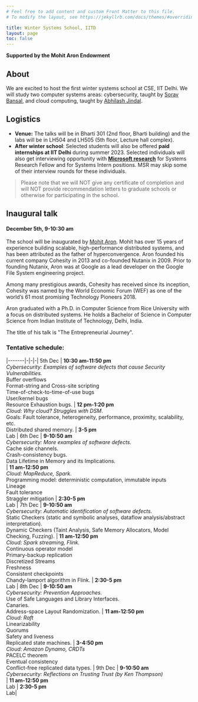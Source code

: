 ```yaml
---
# Feel free to add content and custom Front Matter to this file.
# To modify the layout, see https://jekyllrb.com/docs/themes/#overriding-theme-defaults

title: Winter Systems School, IITD
layout: page
toc: false
---
```


**Supported by the Mohit Aron Endowment**

## About
We are excited to host the first winter systems school at CSE, IIT Delhi. We
will study two computer systems areas: cybersecurity, taught by [Sorav
Bansal](https://sorav.compiler.ai), and cloud computing, taught by [Abhilash
Jindal](https://abhilash-jindal.com). 

## Logistics
* **Venue:** The talks will be in Bharti 301 (2nd floor, Bharti building) and
the labs will be in LH504 and LH505 (5th floor, Lecture hall complex).
* **After winter school**: Selected students will also be offered
**paid internships at IIT Delhi** during summer 2023. Selected individuals will
also get interviewing opportunity with **[Microsoft
research](https://www.microsoft.com/en-us/research/lab/microsoft-research-india/)**
for Systems Research Fellow and for Systems Intern positions. MSR may skip some
of their interview rounds for these individuals.

> Please note that we will NOT give any certificate of completion and will
NOT provide recommendation letters to graduate schools or otherwise for
participating in the school.

## Inaugural talk
#### December 5th, 9-10:30 am

The school will be inaugurated by [Mohit
Aron](https://en.wikipedia.org/wiki/Mohit_Aron). Mohit has over 15 years of
experience building scalable, high-performance distributed systems, and has
been attributed as the father of hyperconvergence. Aron founded his current
company  Cohesity in 2013 and co-founded Nutanix in 2009. Prior to founding
Nutanix, Aron was at Google as a lead developer on the Google File System
engineering project. 

Among many prestigious awards, Cohesity has received since its inception,
Cohesity was named by the World Economic Forum (WEF) as one of the world’s 61
most promising Technology Pioneers 2018.

Aron graduated with a Ph.D. in Computer Science from Rice University with a
focus on distributed systems. He holds a Bachelor of Science in Computer
Science from Indian Institute of Technology, Delhi, India.

The title of his talk is "The Entrepreneurial Journey".

### Tentative schedule:

|-------|-|-|-|
5th Dec | **10:30 am-11:50 pm** <br/> *Cybersecurity: Examples of software defects that cause Security Vulnerabilities.* <br/> Buffer overflows <br/> Format-string and Cross-site scripting <br/> Time-of-check-to-time-of-use bugs <br/> User/kernel bugs <br/> Resource Exhaustion bugs. | **12 pm-1:20 pm** <br/> *Cloud: Why cloud? Struggles with DSM*. <br/> Goals: Fault tolerance, heterogeneity, performance, proximity, scalability, etc. <br/> Distributed shared memory. | **3-5 pm** <br/> Lab |
6th Dec | **9-10:50 am** <br/> *Cybersecurity: More examples of software defects.* <br/> Cache side channels. <br/> Crash-consistency bugs. <br/> Data Lifetime in Memory and its Implications. <br/> |  **11 am-12:50 pm** <br/> *Cloud: MapReduce, Spark.* <br/> Programming model: deterministic computation, immutable inputs <br/> Lineage <br/> Fault tolerance <br/> Straggler mitigation | **2:30-5 pm** <br/> Lab |
7th Dec | **9-10:50 am** <br/> *Cybersecurity: Automatic identification of software defects.* <br/> Static Checkers (static and symbolic analyses, dataflow analysis/abstract interpretation). <br/> Dynamic Checkers (Taint Analysis, Safe Memory Allocators, Model Checking, Fuzzing). |  **11 am-12:50 pm** <br/> *Cloud: Spark streaming, Flink.* <br/> Continuous operator model <br/> Primary-backup replication <br/> Discretized Streams <br/> Freshness <br/> Consistent checkpoints <br/> Chandy-lamport algorithm in Flink. | **2:30-5 pm** <br/> Lab |
8th Dec | **9-10:50 am** <br/> *Cybersecurity: Prevention Approaches.* <br/>	Use of Safe Languages and Library Interfaces. <br/> Canaries. <br/> Address-space Layout Randomization. |  **11 am-12:50 pm** <br/> *Cloud: Raft* <br/> Linearizability <br/> Quorums <br/> Safety and liveness <br/> Replicated state machines. | **3-4:50 pm** <br/> *Cloud: Amazon Dynamo, CRDTs* <br/> PACELC theorem <br/> Eventual consistency <br/> Conflict-free replicated data types. |
9th Dec | **9-10:50 am** <br/> *Cybersecurity: Reflections on Trusting Trust (by Ken Thompson)* <br/> |  **11 am-12:50 pm** <br/> Lab | **2:30-5 pm** <br/> Lab|